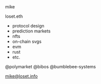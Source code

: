 ##

mike

loset.eth

- protocol design
- prediction markets
- nfts
- on-chain svgs
- evm
- rust
- etc.

@polymarket
@bibos
@bumblebee-systems

mike@loset.info
